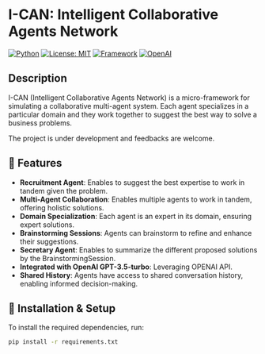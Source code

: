 # I-CAN: Intelligent Collaborative Agents Network

[![Python](https://img.shields.io/badge/python-3.8%2B-blue)](https://www.python.org/)
[![License: MIT](https://img.shields.io/badge/License-MIT-blue.svg)](https://opensource.org/licenses/MIT)
[![Framework](https://img.shields.io/badge/framework-micro--framework-green)](https://github.com/yourusername/aican)
[![OpenAI](https://img.shields.io/badge/OpenAI-GPT--3.5--turbo-orange)](https://openai.com/)

## Description

I-CAN (Intelligent Collaborative Agents Network) is a micro-framework for simulating a collaborative multi-agent system.
Each agent specializes in a particular domain and they work together to suggest the best way to solve a business problems.

The project is under development and feedbacks are welcome.

## 🚀 Features

- **Recruitment Agent**: Enables to suggest the best expertise to work in tandem given the problem.
- **Multi-Agent Collaboration**: Enables multiple agents to work in tandem, offering holistic solutions.
- **Domain Specialization**: Each agent is an expert in its domain, ensuring expert solutions.
- **Brainstorming Sessions**: Agents can brainstorm to refine and enhance their suggestions.
- **Secretary Agent**: Enables to summarize the different proposed solutions by the BrainstormingSession.
- **Integrated with OpenAI GPT-3.5-turbo**: Leveraging OPENAI API.
- **Shared History**: Agents have access to shared conversation history, enabling informed decision-making.

## 🔧 Installation & Setup

To install the required dependencies, run:

```bash
pip install -r requirements.txt
```
